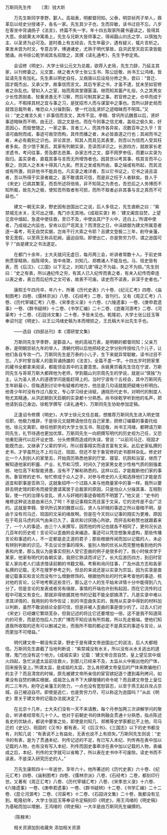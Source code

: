 万斯同先生传
　　〔清〕钱大昕

　　万先生斯同字季野，鄞人。高祖表，明都督同知。父泰，明崇祯丙子举人，鼎革后以经史分授诸子，各名一家。先生其少子也，生而异敏，读书过目不忘。八岁在客坐中背诵扬子《法言》，终篇不失一字。年十四五取家所藏书遍读之，皆得其大意。余姚黄太冲寓甬上，先生与兄斯大皆师事之，得闻蕺山刘氏之学，以慎独为主、以圣贤为必可及。是时甬上有五经会，先生年最少，遇有疑义，辄片言析之。束发未尝为时文，专意古学，博通诸史，尤熟于明代掌故，自洪武至天启实录皆能闇诵。尚书徐公乾学闻其名招致之，其撰《读礼通考》，先生予参定焉。

　　会诏修《明史》，大学士徐公元文为总裁，欲荐入史局，先生力辞，乃延主其家，以刊修委之。元文罢，继之者大学士张公玉书、陈公廷敬、尚书王公鸿绪，皆延请先生有加礼。先生素以明史自任，又病唐以后设局分修之失，尝曰：“昔迁、固才既杰出，又承父学，故事信而言文。其后专家之书，才虽不逮，犹未至如官修者之杂乱也。譬如入人之室，始而周其堂寝匽湢，继而知其蓄产礼俗，久之其男女少长性质刚柔、轻重贤愚无不习察，然后可制其家之事。若官修之史，仓卒而成于众人，不暇择其材之宜与事之习，是犹招市人而与谋室中之事也。吾所以辞史局而就馆总裁所者，唯恐众人分操割裂，使一代治乱贤奸之迹暗昧而不明耳。”又曰：“史之难言久矣！非事信而言文，其传不显。李翱、曾巩所讥魏晋以后，贤奸事迹暗昧而不明，由无迁、固之文是也。而在今则事之信尤难，盖俗之偷久矣，好恶因心，而毁誉随之，一家之事，言者三人，而其传各异矣，况数百年之久乎！言语可曲附而成，事迹可凿空而构，其传而播之者，未必皆直道之行也；其闻而书之者，未必有裁别之识也。非论其世、知其人而具见其表里，则吾以为信而人受其枉者多矣。吾少馆于某氏，其家有列朝实录，吾读而详识之。长游四方，就故家长老求遗书，考问往事，旁及郡志邑乘、杂家志传之文，靡不网罗参伍，而要以实录为指归。盖实录者，直载其事与言而无所增饰者也。因其世以考其事、核其言而平心察之，则其人之本末十得其八九矣。然言之发或有所由，事之端或有所起，而其流或有所激，则非他书不能具也。凡实录之难详者，吾以它书证之，它书之诬且滥者，吾以所得于实录者裁之，虽不敢谓具可信，而是非之枉于人者鲜矣。昔人于《宋史》已病其繁芜，而吾所述将倍焉，非不知简之为贵也，吾恐后之人务博而不知所裁，故先为之极，使知吾所取者有可损，而所不取者必非其事与言之真而不可益也。”

　　建文一朝无实录，野史因有逊国出亡之说，后人多信之，先生直断之曰：“紫禁城无水关，无可出之理，鬼门亦无其地。《成祖实录》称：‘建文阖宫自焚，上望见宫中烟起，急遣中使往救，至已不及，中使出其尸于火中，还白上。’所谓中使者，乃成祖之内监也，安肯以后尸诳其主？而清宫之日，中涓嫔御为建文所属意者逐一毒考，苟无自焚实据，岂肯不行大索之令耶？且建文登极二三年，削夺亲藩，曾无宽假，以至燕王称兵犯阙，逼迫自殒。即使出亡，亦是势穷力尽，谓之逊国可乎？”由是建文之书法遂定。

　　在都门十余年，士大夫就问无虚日，每月两三会，听讲者常数十人。于前史体例贯穿精熟，指陈得失，皆中肯綮，刘知几、郑樵诸人不能及也。马、班史皆有表，而《后汉》、《三国》以下无之，刘知几谓“得之不为益，失之不为损。”先生则曰：“史之有表，所以通纪传之穷，有其人已入纪传而表之者，有未入纪传而牵连以表之者，表立而后纪传之文可省，故表不可废。读史而不读表，非深于史者也。”

　　康熙壬午四月卒，年六十，所著《历代史表》六十卷、《纪元汇考》四卷、《庙制图考》四卷、《儒林宗派》八卷、《石经考》二卷，皆刊行。又有《周正汇考》八卷、《历代宰辅汇考》八卷、《宋季忠义录》十六卷、《六陵遗事》一卷、《庚申君遗事》一卷、《群书疑辨》十二卷、《书学汇编》二十二卷、《崑崙河源考》二卷、《河渠考》十二卷、《石园诗文集》二十卷，予皆未见也。乾隆初，大学士张公廷玉等奉诏刊定《明史》，以王公鸿绪史稿为本而增损之，王氏稿大半出先生手也。

　　——选自《四部丛刊》本《潜研堂文集》　

　　万斯同先生字季野，是鄞县人。他的高祖万表，是明朝的都督同知；父亲万泰，是明朝崇祯九年的举人，清朝代明以后他把经史之学分别传授给几个儿子，让他们各自专攻一门。万斯同先生是万泰的小儿子，生下来就异常聪敏，读书过目不忘。八岁时曾当客人的面背诵扬雄的《法言》，全篇不差一字。十四五岁时把家里的藏书全都拿来阅读，都能领会其中的主要意思。余姚黄宗羲先生住在宁波，万斯同先生与哥哥万斯大都拜他为老师，学到蕺山刘宗周先生的学说，就是以“慎独”为主，认为圣人贤人的道德学问是能赶得上的。当时宁波有个五经会，其中万斯同先生年龄最小，但每遇到讨论中有疑难的地方，他总是几句话就能把疑难分析明白。他青少年时没有作过八股文，专心学习经史诗赋，通晓历代史书，对明代的制度人物尤其精通，从洪武朝到天启朝的实录都十分熟悉。尚书徐乾学听到他的名声，把他请到自己身边。徐乾学撰写《读礼通考》，万斯同先生协助参加定稿。

　　正逢诏令修撰《明史》，大学士徐元文任总裁，想推荐万斯同先生进入明史馆任职，他极力推辞，于是徐元文就聘请他住在自己家里，把修订编纂的事委托给他。徐元文离职，继任他职务的大学士张玉书、陈廷敬、尚书王鸿绪，都聘请万斯同先生，礼节待遇也更加优厚。万斯同先生一向把撰写明代的历史视为己任，又恐怕重犯唐代以后开设史馆、分头修撰而造成的失误，曾说：“以前司马迁、班固才能既杰出，又继承了父辈的学问，所以叙事翔实而语言富有文采。此后史家私撰的史书，才学虽然比不上司马迁、班固，但还不至于象官修的史书那样杂乱。修史好比一个人到别人的家里去，开始周历熟悉他家的厅堂、寝室、坑厕和浴室，继而了解知道他家的积蓄、产业、礼节和习惯，时间久了他家男女老少性格气质的刚强柔弱、地位高下和智能贤愚，没有不了解和熟悉的。这样以后，才能裁断他们家的事务。象官修的史书，匆忙修成于众人之手，对参与修史的人无暇选择他们才能是否适宜和职事是否熟习，这就象招呼一个过路人来与他商量家中的事一样。我所以要辞去明史馆的职务而接受邀请寓居于总裁家的原因，只是怕众人分操其事、互相割裂，使一代的治理与变乱、贤人与奸贼的事迹昏暗而不明罢了。”他又说：“史书的难修这种说法是由来已久了呵！不是记事翔实而且富于文采，它的流传是不会广泛的。这就是李翱、曾巩所讥笑的魏晋以后，贤人与奸贼的事迹之所以昏暗不明，是由于没有司马迁、班固的文采的缘故啊。但是在今天则以记事的翔实为更难，原因在于苟且马虎的风气由来已久了，喜欢和讨厌随心所欲，而抨击和称赞也就跟着来了，一个人的事迹，由三个人来撰写，因而他的传记也就各不相同了，更何况长达几百年的历史呢！言论可以歪曲附会来编造，事迹可以凭空想象来虚构，那些传播言论和事迹的人，不一定都是走正道的君子；那些根据传闻而加以记载的人，未必有辨别判断的识见。不去议论世事的得失、鉴别人物的优劣从而完整地看到他的外表和内里，那么我认为是事实但别人受它歪曲的例子是很多的了。我小时候求学于某家，他家有明代的各朝实录，我把它熟读而详记了。长大后游历四方，到旧时官宦人家向老人们请求借读前朝的书籍文稿，考察和询问往事，广及州县方志和各家私撰的记载，无不在搜罗参考之列，但总的来说还是以实录为宗旨。因为实录是直接记载事实和言论而没有什么增删修饰的。根据他所处的时代来考查他的事迹、核对他的言论，公平地考察这些言行，那么这个人的生平始末详情十分中能得到八九分了。但是言论的发表或者另有缘故，事情的开端也许别有起因，而在它流传的过程中可能又有变化，那就非得依据其他书的记载不能全部搞清了。凡是实录中难以求其详情的，我用别的书作佐证；别的书歪曲失实的，我用从实录中得到的材料加以判断，虽然不敢说结论全部可信，但是非被人歪曲的事是很少的了。过去人们对《宋史》已经嫌它繁琐芜杂，但我记述的将比它还要增加一倍，这不是我不知道简约的可贵，而是恐怕后人力求广博而不知应该有所剪裁，所以先走极端，使他们知道我所收取的还有可以删减之处，而我所不取的都必定不是真实的事迹与言论，从而更加不可增益。”

　　明代建文帝一朝没有实录，野史于是有建文帝逊国出亡的说法，后人大都相信。万斯同先生直截了当地判断说：“紫禁城没有水关，所以没有从水关逃出的道理，鬼门也没有这个地方。《成祖实录》记载：‘建文帝合宫自焚，皇上望见宫中烟火四起，急忙派遣太监前往救火，到那儿已经来不及，太监从火中搬出他的尸体，回来报告皇上。’所谓太监，是成祖的太监，怎么肯把建文帝皇后的尸体来欺骗他们的主子？而且清宫的时候，原先被建文帝所亲信的宦官嫔妃逐个遭到毒刑拷问，如果没有自焚的确实根据，成祖怎么肯不下大肆搜捕的命令呢？而且建文帝登上皇位的二三年内，削夺近亲藩王的势力，一点也没有宽恕容忍，以至于燕王起兵攻占京城，自己被迫自尽。即使是逃亡，也是势穷力尽，可以称这为逊国吗？”从此《明史》里关于建文帝的记载办法就决定了。

　　在北京十几年，士大夫们没有一天不来请教，每个月参加两三次讲解学问的聚会，听讲者经常有几十个人。他对于前朝史书的体例融会贯通十分熟悉，指点陈述各史的优缺点，都说中要害之处，即使是刘知几、郑樵等史学家都比不上他。司马迁的《史记》、班固的《汉书》都有表，可《后汉书》、《三国志》以下的史书都没有，刘知几说：“有表说不上有益处，无表也说不上有损失。”万斯同先生则说：“史书的有表，是为了贯通本纪、列传记述的不足，有已写入本纪、列传再在表中加以记载的人物，也有没有写入本纪、列传而因史事牵涉在表中加以记载的人物，表编成之后，本纪、列传的文字就可以省略了，所以表在史书中不可废除。读史书而不读表，不是深入研究历史的人。”

　　万先生康熙四十一年逝世，享年六十。他所著述的《历代史表》六十卷、《纪元汇考》四卷、《庙制图考》四卷、《儒林宗派》八卷、《石经考》二卷，都刻印行世。又著有《周正汇考》八卷、《历代宰辅汇考》八卷、《宋季忠义录》十六卷、《六陵遗事》一卷、《庚申君遗事》一卷、《群书疑辨》十二卷、《书学汇编》二十二卷、《昆仑河源考》二卷、《河渠考》十二卷、《石园诗文集》二十卷，我都没有见到。乾隆初年，大学士张廷玉等奉诏令定稿刻印《明史》，用王鸿绪的《明史稿》为基础而加以增删，王鸿绪的《明史稿》一大半是由万斯同先生编撰的。

　　（陈稼禾）

　　相关资源加到收藏夹 添加相关资源 



